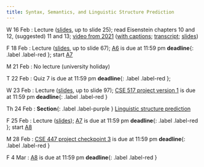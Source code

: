 ```yaml
---
title: Syntax, Semantics, and Linguistic Structure Prediction 
---
```


W 16 Feb
: Lecture ([slides](../assets/slides/lsp.pdf), up to slide 25); read Eisenstein chapters 10 and 12, (suggested) 11 and 13; [video from 2021](https://drive.google.com/file/d/1gGXlnv2livCAhH6CK3H-5ij1ZsBNRsOM/view?usp=sharing) ([with captions](https://drive.google.com/file/d/1dkGLEjvFupyzBzpb426vkUVC0eMcE6Tu/view?usp=sharing); [transcript](https://drive.google.com/file/d/1ybQeIScWKpOYjq-DC18HWevgn4oDEXwh/view?usp=sharing); [slides](https://drive.google.com/file/d/1KGu3oxTRoLcvKQqPcRhHBuntDCyj6cj4/view?usp=sharing))


F 18 Feb
: Lecture ([slides](../assets/slides/lsp.pdf), up to slide 67); [A6](../assets/docs/A6.pdf) is due at 11:59 pm **deadline**{: .label .label-red }; start [A7](../assets/docs/A7.pdf) 

M 21 Feb
: No lecture (university holiday)

T 22 Feb
: Quiz 7 is due at 11:59 pm **deadline**{: .label .label-red };

W 23 Feb
: Lecture ([slides](../assets/slides/lsp.pdf), up to slide 97); [CSE 517 project version 1](../assets/docs/project-517.pdf) is
due at 11:59 pm  **deadline**{: .label .label-red }

Th 24 Feb
: **Section**{: .label .label-purple } [Linguistic structure prediction](../assets/slides/Section_8.pdf)

F 25 Feb
: Lecture ([slides](../assets/slides/lsp.pdf)); [A7](../assets/docs/A7.pdf) is due at 11:59 pm **deadline**{:
.label .label-red }; start [A8](../assets/docs/A8.pdf) 

M 28 Feb
: [CSE 447 project checkpoint 3](../assets/docs/project-447.pdf) is due at 11:59 pm  **deadline**{: .label .label-red }

F 4 Mar
: [A8](../assets/docs/A8.pdf) is due at 11:59 pm **deadline**{: .label .label-red }


